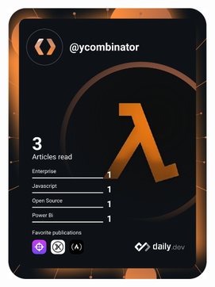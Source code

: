 <a href="https://app.daily.dev/ycombinator"><img src="https://github.com/HamzaMateen/HamzaMateen/blob/main/devcard.svg" width="400" alt="Hamza Mateen's Dev Card"/></a>
